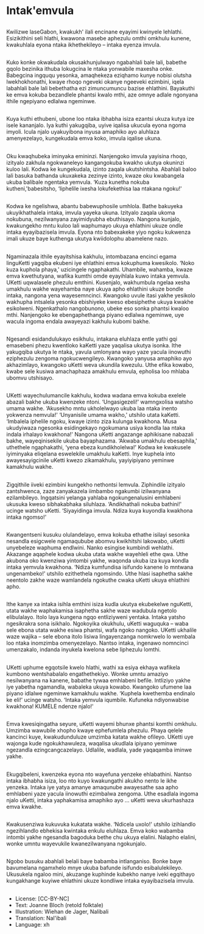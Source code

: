 # Intak'emvula

##
Kwilizwe laseGabon, kwakukh' ilali
encinane eyayimi kwinyele lehlathi.
Esizikithini seli hlathi, kwawona
masebe aphezulu omthi omkhulu
kunene, kwakuhlala eyona ntaka
ikhethekileyo – intaka eyenza
imvula.

##
Kuko konke okwakudala
okusakhunjulwayo ngabahlali bale
lali, babethe gqolo bezinika ithuba
lokugcina le ntaka yonwabile
maxesha onke. Babegcina ingququ
yesonka, amaqhekeza eziqhamo
kunye nobisi olutsha
lwekhokhonathi, kwaye rhoqo
ngeveki okanye ngeeveki ezimbini,
iqela labahlali bale lali bebethatha
ezi zimuncumuncu bazise ehlathini.
Bayakuthi ke emva kokuba
bezandlele phantsi kwalo mthi, aze
omnye adlale ngonyana ithile
ngepiyano edlalwa ngeminwe.

##
Kuya kuthi ethubeni, ubone loo
ntaka ibhabha isiza ezantsi ukuza
kutya ize isele kananjalo. Iya kuthi
yakugqiba, uyive iqalisa ukucula
eyona ngoma imyoli. Icula njalo
uyakuyibona inyusa amaphiko ayo
aluhlaza amenyezelayo,
kungekudala emva koko, imvula
iqalise ukuna.

##
Oku kwaqhubeka iminyaka
emininzi. Nanjengoko imvula
yayisina rhoqo, izityalo zakhula
ngokwaneleyo kangangokuba
kwakho ukutya okuninzi kuloo lali.
Kodwa ke kungekudala, izinto
zaqala ukutshintsha. Abahlali baloo
lali basuka bathanda ukuxakeka
zezinye izinto, kwaze oku
kwabangela ukuba balibale
ngentaka yemvula. ‘Kuza kunetha
nokuba kutheni,'babesitsho,
‘liphelile ixesha lokufekethisa laa
ntakana ngoku!'

##
Kodwa ke ngelishwa, abantu
babewuphosile umhlola. Bathe
bakuyeka ukuyikhathalela intaka,
imvula yayeka ukuna. Izityalo
zaqala ukoma nokubuna,
nezilwanyana zayimidyubha
ebuthisayo. Nangona kunjalo,
kwakungekho mntu kuloo lali
waphumayo ukuya ehlathini ukuze
ondle intaka eyayibazisela imvula.
Eyona nto babexakeke yiyo ngoku
kukwenza imali ukuze baye
kuthenga ukutya kwiidolophu
abamelene nazo.

##
Ngaminazala ithile eyayitshisa kakhulu, intombazana encinci
egama linguKetti yagqiba ekubeni iye ehlathini emva kokuphuma
kwesikolo. ‘Noko kuza kuphola phaya,' uzicingele ngaphakathi.
Uhambile, wahamba, kwaze emva kwethutyana, wafika kumthi
omde eyayihlala kuwo intaka yemvula. UKetti uqwalasele phezulu
emthini. Kusenjalo, wakhumbula ngelaa xesha umakhulu wakhe
wayehamba naye ukuya apho ehlathini ukuze bondle intaka,
nangona yena wayesemncinci. Kwangoko uvule itasi yakhe
yesikolo wakhupha intsalela yesonka ebishiyeke kweso
ebesiphethe ukuya kwakhe esikolweni. Ngenkathalo nangobunono,
ubeke eso sonka phantsi kwaloo mthi. Nanjengoko ke
ebengaphethanga piyano edlalwa ngeminwe, uye wacula ingoma
endala awayeyazi kakhulu kubomi bakhe.

##

##
Ngesandi esidandulukayo esikhulu,
intakana eluhlaza entle yathi gqi
emasebeni phezu kwentloko kaKetti
yaze yaqalisa ukutya isonka. Ithe
yakugqiba ukutya le ntaka, yavula
umlonyana wayo yaze yacula
iinowuthi eziphezulu zengoma
ngokucwengileyo.
Kwangoko yanyusa amaphiko ayo
akhazimlayo, kwangoko uKetti weva
ukundila kwezulu. Uthe efika
kowabo, kwabe sele kusiwa
amachaphaza amakhulu emvula,
epholisa loo mhlaba ubomvu
utshisayo.

##
UKetti wayechulumancile kakhulu, kodwa wadana emva kokuba
exelele abazali bakhe ukuba kwenzeke ntoni. ‘Ungasigezeli!'
wamngxolisa watsho umama wakhe. ‘Akusekho mntu ukholelwayo
ukuba laa ntaka inento yokwenza nemvula!'
‘Unyanisile umama wakho,' utshilo utata kaKetti. ‘Imbalela iphelile
ngoku, kwaye izinto ziza kulunga kwakhona. Musa ukudyiwaza
ngesonka esidingekayo ngokumana usiya kondla laa ntaka indala
irhalayo kwakhona!'
Nangona uKetti angazange aphikisane nabazali bakhe,
wayeqinisekile ukuba bayaphazama. ‘Akwaba umakhulu
ebesaphila,' uthethele ngaphakathi, ‘yena ebeza kundikholelwa!'
Kodwa ke kwakusele iyiminyaka eliqelana eswelekile umakhulu
kaKetti. Inye kuphela into awayesayigcinile uKetti kwezo
zikamakhulu, yayiyipiyano yeminwe kamakhulu wakhe.

##

##
Zigqithile iiveki ezimbini kungekho
nethontsi lemvula. Ziphindile
izityalo zantshwenca, zaze
zanyakazela iimbambo ngakumbi
izilwanyana ezilambileyo. Ingqatsini
yelanga yahlaba ngokungenalusini
emhlabeni ukusuka kweso
sibhakabhaka siluhlaza.
‘Andikhathali nokuba bathini!'
ucinge watsho uKetti. ‘Siyayidinga
imvula. Ndiza kuya kuyondla
kwakhona intaka ngomso!'

##
Kwangentseni kusuku olulandelayo,
emva kokuba ethathe isilayi
sesonka nesandla esigcwele
ngamaqubube abomvu kwikhitshi
lakowabo, uKetti unyebeleze
waphuma endlwini. Nanko esingise
kumbindi wehlathi.
Akazange aqaphele kodwa ukuba
utata wakhe wayehleli ethe qwa.
Uthe akubona oko kwenziwa
yintombi yakhe, waqonda ukuba iza
kuya kondla intaka yemvula
kwakhona. ‘Ndiza kumfundisa
isifundo kanene lo mntwana
ungenambeko!' utshilo ezithethela
ngomsindo. Uthe hlasi isaphetha
sakhe neentolo zakhe waze
wamlandela ngokuthe cwaka uKetti
ukuya ehlathini apho.

##
Ithe kanye xa intaka isihla emthini isiza kudla ukutya ekubekelwe
nguKetti, utata wakhe waphakamisa isaphetha sakhe waze
wadubula ngetolo elibulalayo. Itolo laya kungena ngqo entliziyweni
yentaka. Intaka yatsho ngesikrakra sona isikhalo. Ngokoyika
okukhulu, uKetti waguquka – waba sele ebona utata wakhe esiwa
phantsi, wafa ngoko nangoko. UKetti ukhalile waze wajika – sele
ebona itolo lisiwa lingayenzanga nomkrwelo lo wembala loo ntaka
inomzimba omenyezelayo. Nantso intaka, ingenawo nomncinci
umenzakalo, indanda inyukela kwelona sebe liphezulu lomthi.

##

##
UKetti uphume egqotsile kwelo
hlathi, wathi xa esiya ekhaya
wafikela kumbono wentshabalalo
engathethekiyo. Wonke umntu
amaziyo nesilwanyana na kanene,
babathe tywaa emhlabeni befile.
Intliziyo yakhe iye yabetha
ngamandla, wabaleka ukuya
kowabo.
Kwangoko ufumene laa piyano
idlalwe ngeminwe kamakhulu
wakhe. ‘Kuphela kwethemba
endinalo ke eli!' ucinge watsho.
‘Intaka yemvula iqumbile. Kufuneka
ndiyonwabise kwakhona! KUMELE
ndenze njalo!'

##
Emva kwesiqingatha seyure, uKetti
wayemi bhunxe phantsi komthi
omkhulu. Umzimba wawubile
xhopho kwaye ephefumlela
phezulu. Phaya qelele kancinci
kuye, kwakudunduluze umzimba
katata wakhe ofileyo.
UKetti uye wajonga kude
ngokukhawuleza, waqalisa ukudlala
ipiyano yeminwe ngezandla
ezingcangcazelayo. Udlalile,
wadlala, yade yaqaqamba iminwe
yakhe.

##
Ekugqibeleni, kwenzeka eyona nto
wayefuna yenzeke ehlabathini.
Nantso intaka ibhabha isiza, loo nto
kuyo kwakungathi akukho nento le
ikhe yenzeka. Intaka iye yatya
amanye amaqunube awayesathe
saa apho emhlabeni yaze yacula
iinowuthi ezimbalwa zengoma.
Uthe esadlala ingoma njalo uKetti,
intaka yaphakamisa amaphiko ayo
... uKetti weva ukurhashaza emva
kwakhe.

##
Kwakusenziwa kukuvuka kukatata
wakhe.
‘Ndicela uxolo!' utshilo izihlandlo
ngezihlandlo ebhekisa kwintaka
enkulu eluhlaza.
Emva koko wabamba intombi yakhe
ngesandla bagoduka bethe chu
ukuya elalini. Nalapho elalini, wonke
umntu wayevukile
kwanezilwanyana ngokunjalo.

##
Ngobo busuku abahlali belali baye
babamba intlanganiso. Bonke baye
bavumelana ngamxhelo mnye
ukuba bafunde isifundo
esibalulekileyo. Ukusukela ngaloo
mini, akuzange kuphinde kubekho
nanye iveki egqithayo kungakhange
kuyiwe ehlathini ukuze kondliwe
intaka eyayibazisela imvula.

##
* License: [CC-BY-NC]
* Text: Joanne Bloch (retold folktale)
* Illustration: Wiehan de Jager, Nalibali
* Translation: Nal'ibali
* Language: xh
